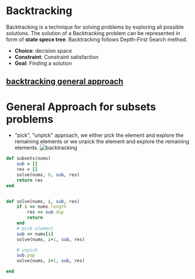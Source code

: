 # Backtracking 
Backtracking is a technique for solving problems by exploring all possible solutions.
The solution of a Backtracking problem can be represented in form of **state spece tree**. 
Backtracking follows Depth-First Search method. 


- **Choice**: decision space
- **Constraint**: Constraint satisfaction 
- **Goal**: Finding a solution

## [backtracking general approach](https://tinyurl.com/56a3wx9j) 

# General Approach for subsets problems
- "pick", "unpick" approach, we either pick the element and explore the remaining elements or we unpick the element and explore the remaining elements.
![backtracking](https://assets.leetcode.com/users/images/1ca8ad88-a0dc-4995-82e0-ce6822177b98_1621218217.2663536.png)  

```ruby 
def subsets(nums) 
    sub = [] 
    res = [] 
    solve(nums, 0, sub, res) 
    return res
end 


def solve(nums, i, sub, res) 
    if i == nums.length 
        res << sub.dup 
        return
    end 
    # pick element
    sub << nums[i] 
    solve(nums, i+1, sub, res) 

    # unpick 
    sub.pop
    solve(nums, i+1, sub, res)

end 


```